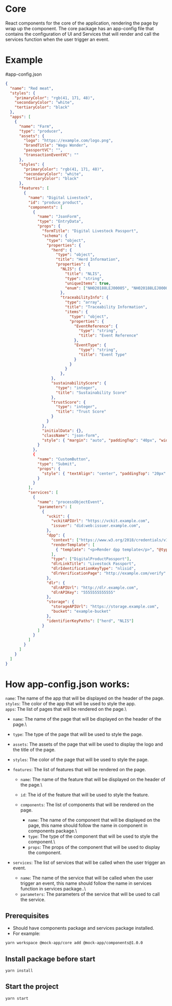 # Core

React components for the core of the application, rendering the page by wrap up the component. The core package has an app-config file that contains the configuration of UI and Services that will render and call the services function when the user trigger an event.

# Example

#app-config.json

```json
{
  "name": "Red meat",
  "styles": {
    "primaryColor": "rgb(41, 171, 48)",
    "secondaryColor": "white",
    "tertiaryColor": "black"
  },
  "apps": [
    {
      "name": "Farm",
      "type": "producer",
      "assets": {
        "logo": "https://example.com/logo.png",
        "brandTitle": "Wagu Wonder",
        "passportVC": "",
        "transactionEventVC": ""
      },
      "styles": {
        "primaryColor": "rgb(41, 171, 48)",
        "secondaryColor": "white",
        "tertiaryColor": "black"
      },
      "features": [
        {
          "name": "Digital Livestock",
          "id": "produce_product",
          "components": [
            {
              "name": "JsonForm",
              "type": "EntryData",
              "props": {
                "formTitle": "Digital Livestock Passport",
                "schema": {
                  "type": "object",
                  "properties": {
                    "herd": {
                      "type": "object",
                      "title": "Herd Information",
                      "properties": {
                        "NLIS": {
                          "title": "NLIS",
                          "type": "string",
                          "uniqueItems": true,
                          "enum": ["NH020188LEJ00005", "NH020188LEJ00008", "NH020188LEJ00012"]
                        },
                        "traceabilityInfo": {
                          "type": "array",
                          "title": "Traceability Information",
                          "items": {
                            "type": "object",
                            "properties": {
                              "EventReference": {
                                "type": "string",
                                "title": "Event Reference"
                              },
                              "EventType": {
                                "type": "string",
                                "title": "Event Type"
                              }
                            }
                          }
                        },
                    },
                    "sustainabilityScore": {
                      "type": "integer",
                      "title": "Sustainability Score"
                    },
                    "trustScore": {
                      "type": "integer",
                      "title": "Trust Score"
                    }
                  }
                },
                "initialData": {},
                "className": "json-form",
                "style": { "margin": "auto", "paddingTop": "40px", "width": "80%" }
              }
            },
            {
              "name": "CustomButton",
              "type": "Submit",
              "props": {
                "style": { "textAlign": "center", "paddingTop": "20px" }
              }
            }
          ],
          "services": [
            {
              "name": "processObjectEvent",
              "parameters": [
                {
                  "vckit": {
                    "vckitAPIUrl": "https://vckit.example.com",
                    "issuer": "did:web:issuer.example.com",
                  },
                  "dpp": {
                    "context": ["https://www.w3.org/2018/credentials/v1"],
                    "renderTemplate": [
                      { "template": "<p>Render dpp template</p>", "@type": "WebRenderingTemplate2022" }
                    ],
                    "type": ["DigitalProductPassport"],
                    "dlrLinkTitle": "Livestock Passport",
                    "dlrIdentificationKeyType": "nlisid",
                    "dlrVerificationPage": "http://example.com/verify"
                  },
                  "dlr": {
                    "dlrAPIUrl": "http://dlr.example.com",
                    "dlrAPIKey": "5555555555555"
                  },
                  "storage": {
                    "storageAPIUrl": "https://storage.example.com",
                    "bucket": "example-bucket"
                  },
                  "identifierKeyPaths": ["herd", "NLIS"]
                }
              ]
            }
          ]
        }
      ]
    }
  ]
}
```

# How app-config.json works:

`name`: The name of the app that will be displayed on the header of the page.\
`styles`: The color of the app that will be used to style the app.\
`apps`: The list of pages that will be rendered on the page.\

- `name`: The name of the page that will be displayed on the header of the page.\
- `type`: The type of the page that will be used to style the page.
- `assets`: The assets of the page that will be used to display the logo and the title of the page.
- `styles`: The color of the page that will be used to style the page.
- `features`: The list of features that will be rendered on the page.

  - `name`: The name of the feature that will be displayed on the header of the page.\
  - `id`: The id of the feature that will be used to style the feature.
  - `components`: The list of components that will be rendered on the page.

    - `name`: The name of the component that will be displayed on the page, this name should follow the name in component in components package.\
    - `type`: The type of the component that will be used to style the component.\
    - `props`: The props of the component that will be used to display the component.

- `services`: The list of services that will be called when the user trigger an event.

  - `name`: The name of the service that will be called when the user trigger an event, this name should follow the name in services function in services package..\
  - `parameters`: The parameters of the service that will be used to call the service.

## Prerequisites

- Should have components package and services package installed.
- For example:

```sh
yarn workspace @mock-app/core add @mock-app/components@1.0.0
```

## Install package before start

```sh
yarn install
```

## Start the project

```sh
yarn start
```

